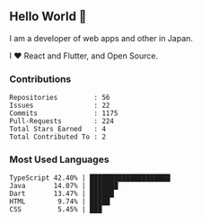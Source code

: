 ## Hello World 👋

I am a developer of web apps and other in Japan.

I ❤️ React and Flutter, and Open Source.

### Contributions

<!-- contributions start -->

    Repositories         : 56
    Issues               : 22
    Commits              : 1175
    Pull-Requests        : 224
    Total Stars Earned   : 4
    Total Contributed To : 2

<!-- contributions end -->

### Most Used Languages

<!-- most-used-languages start -->

    TypeScript 42.40% | ████████████████████
    Java       14.07% | ███████
    Dart       13.47% | ██████
    HTML        9.74% | █████
    CSS         5.45% | ███

<!-- most-used-languages end -->

